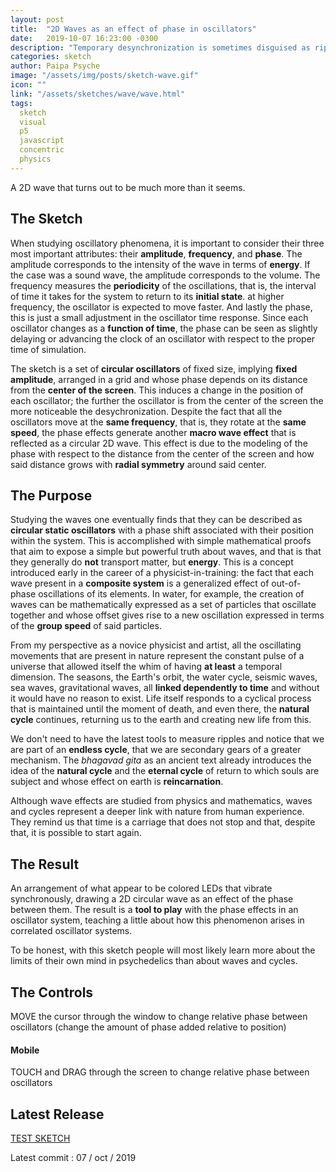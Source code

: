 ```yaml
---
layout: post
title:  "2D Waves as an effect of phase in oscillators"
date:   2019-10-07 16:23:00 -0300
description: "Temporary desynchronization is sometimes disguised as ripples resonating in space"
categories: sketch
author: Paipa Psyche
image: "/assets/img/posts/sketch-wave.gif"
icon: ""
link: "/assets/sketches/wave/wave.html"
tags:
  sketch
  visual
  p5
  javascript
  concentric
  physics
---
```


A 2D wave that turns out to be much more than it seems.

## The Sketch
When studying oscillatory phenomena, it is important to consider their three most important attributes: their **amplitude**, **frequency**, and **phase**. The amplitude corresponds to the intensity of the wave in terms of **energy**. If the case was a sound wave, the amplitude corresponds to the volume. The frequency measures the **periodicity** of the oscillations, that is, the interval of time it takes for the system to return to its **initial state**. at higher frequency, the oscillator is expected to move faster. And lastly the phase, this is just a small adjustment in the oscillator time response. Since each oscillator changes as a **function of time**, the phase can be seen as slightly delaying or advancing the clock of an oscillator with respect to the proper time of simulation.

The sketch is a set of **circular oscillators** of fixed size, implying **fixed amplitude**, arranged in a grid and whose phase depends on its distance from the **center of the screen**. This induces a change in the position of each oscillator; the further the oscillator is from the center of the screen the more noticeable the desychronization. Despite the fact that all the oscillators move at the **same frequency**, that is, they rotate at the **same speed**, the phase effects generate another **macro wave effect** that is reflected as a circular 2D wave. This effect is due to the modeling of the phase with respect to the distance from the center of the screen and how said distance grows with **radial symmetry** around said center.
## The Purpose
Studying the waves one eventually finds that they can be described as **circular static oscillators** with a phase shift associated with their position within the system. This is accomplished with simple mathematical proofs that aim to expose a simple but powerful truth about waves, and that is that they generally do **not** transport matter, but **energy**. This is a concept introduced early in the career of a physicist-in-training: the fact that each wave present in a **composite system** is a generalized effect of out-of-phase oscillations of its elements. In water, for example, the creation of waves can be mathematically expressed as a set of particles that oscillate together and whose offset gives rise to a new oscillation expressed in terms of the **group speed** of said particles.

From my perspective as a novice physicist and artist, all the oscillating movements that are present in nature represent the constant pulse of a universe that allowed itself the whim of having **at least** a temporal dimension. The seasons, the Earth's orbit, the water cycle, seismic waves, sea waves, gravitational waves, all **linked dependently to time** and without it would have no reason to exist. Life itself responds to a cyclical process that is maintained until the moment of death, and even there, the **natural cycle** continues, returning us to the earth and creating new life from this.

We don't need to have the latest tools to measure ripples and notice that we are part of an **endless cycle**, that we are secondary gears of a greater mechanism. The *bhagavad gita* as an ancient text already introduces the idea of the **natural cycle** and the **eternal cycle** of return to which souls are subject and whose effect on earth is **reincarnation**.

Although wave effects are studied from physics and mathematics, waves and cycles represent a deeper link with nature from human experience. They remind us that time is a carriage that does not stop and that, despite that, it is possible to start again.
## The Result
An arrangement of what appear to be colored LEDs that vibrate synchronously, drawing a 2D circular wave as an effect of the phase between them. The result is a **tool to play** with the phase effects in an oscillator system, teaching a little about how this phenomenon arises in
correlated oscillator systems.

To be honest, with this sketch people will most likely learn more about the limits of their own mind in psychedelics than about waves and cycles.


## The Controls
MOVE the cursor through the window to change relative phase between oscillators (change the amount of phase added relative to position)

#### Mobile
TOUCH and DRAG through the screen to change relative phase between oscillators


## Latest Release
<a href="/assets/sketches/wave/wave.html" class="link-sketch">
<span >
TEST SKETCH
</span>
</a>

Latest commit : 07  / oct / 2019
